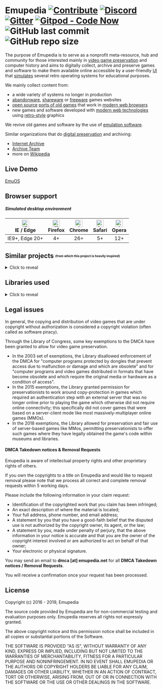 
# Emupedia [![Contribute](https://img.shields.io/badge/contributions-welcome-brightgreen.svg)](https://github.com/Emupedia/emupedia.github.io/pulls) [![Discord](https://img.shields.io/discord/510149138491506688.svg?logo=discord)](https://discord.gg/wXtGQ4p) [![Gitter](https://img.shields.io/gitter/room/nwjs/nw.js.svg)](https://gitter.im/Emupedia/Lobby) [![Gitpod - Code Now](https://img.shields.io/badge/gitpod-code%20now-blue.svg)](https://gitpod.io#https://github.com/Emupedia/emupedia.github.io) ![GitHub last commit](https://img.shields.io/github/last-commit/Emupedia/emupedia.github.io.svg) ![GitHub repo size](https://img.shields.io/github/repo-size/Emupedia/emupedia.github.io.svg)

The purpose of Emupedia is to serve as a nonprofit meta-resource, hub and community for those interested mainly in [video game preservation](https://en.wikipedia.org/wiki/Video_game_preservation) and computer history and aims to digitally collect, archive and preserve games and software to make them available online accessible by a user-friendly [UI](https://en.wikipedia.org/wiki/User_interface) that [simulates](https://difference.guru/difference-between-simulator-and-emulator) several retro operating systems for educational purposes.

We mainly collect content from:

* a wide variety of systems no longer in production
* [abandonware](https://en.wikipedia.org/wiki/Abandonware), [shareware](https://en.wikipedia.org/wiki/Shareware) or [freeware](https://en.wikipedia.org/wiki/Freeware) games websites
* [open source](https://en.wikipedia.org/wiki/Free_and_open-source_software) [ports of old games](https://en.wikipedia.org/wiki/Porting) that work in [modern web browsers](https://en.wikipedia.org/wiki/List_of_web_browsers)
* new games and software developed with [modern web technologies](https://en.wikipedia.org/wiki/HTML5) using [retro-style](https://en.wikipedia.org/wiki/Retrogaming) graphics 

We revive old games and software by the use of [emulation software](https://en.wikipedia.org/wiki/Emulator).

Similar organizations that do [digital preservation](https://en.wikipedia.org/wiki/Digital_preservation) and archiving:

* [Internet Archive](https://archive.org)
* [Archive Team](https://www.archiveteam.org)
* more on [Wikipedia](https://en.wikipedia.org/wiki/List_of_digital_preservation_initiatives)

## Live Demo

[EmuOS](https://emupedia.net/beta/emuos)

## Browser support

##### Simulated desktop environment

| <img src="https://raw.githubusercontent.com/alrra/browser-logos/master/src/edge/edge_48x48.png" alt="IE / Edge" width="24px" height="24px" /></br>IE / Edge | <img src="https://raw.githubusercontent.com/alrra/browser-logos/master/src/firefox/firefox_48x48.png" alt="Firefox" width="24px" height="24px" /></br>Firefox | <img src="https://raw.githubusercontent.com/alrra/browser-logos/master/src/chrome/chrome_48x48.png" alt="Chrome" width="24px" height="24px" /></br>Chrome | <img src="https://raw.githubusercontent.com/alrra/browser-logos/master/src/safari/safari_48x48.png" alt="Safari" width="24px" height="24px" /></br>Safari | <img src="https://raw.githubusercontent.com/alrra/browser-logos/master/src/opera/opera_48x48.png" alt="Opera" width="24px" height="24px" /></br>Opera |
| :---:          | :---: | :---: | :---:  | :---: |
| IE9+, Edge 20+ | 4+    | 26+   | 5+     | 12+   |

## Similar projects <sub><sup><sub><sup>(from which this project is heavily inspired)</sup></sub></sup></sub>
<details><summary>Click to reveal</summary>

| Name                     | Website                                                                                                | Repository                                                                                                   | License                                                                                 |
| :---                     | :---                                                                                                   | :---                                                                                                         | :---                                                                                    |
| **Similar projects**     | **(from which this project is heavily inspired)**                                                      |                                                                                                              |                                                                                         |
| windows93                | [windows93.net](https://windows93.net)                                                                 | ❌                                                                                                           | [CC BY-NC 4.0](https://windows93.net/#!/c/TOS.html)                                     |
| 98.js                    | [98.js.org](https://98.js.org)                                                                         | [github.com/1j01/98](https://github.com/1j01/98)                                                             | ❓                                                                                      |
| Rahul.io                 | [rahul.io](https://rahul.io)                                                                           | [github.com/lolstring/window98-html-css-js](https://github.com/lolstring/window98-html-css-js)               | [MIT](https://github.com/lolstring/window98-html-css-js/blob/master/LICENSE)            |
| Packard Belle            | [packard-belle.netlify.com](https://packard-belle.netlify.com/)                                        | [github.com/padraigfl/packard-belle](https://github.com/padraigfl/packard-belle)                             | ❓                                                                                      |
| winXP                    | [winxp.now.sh](https://winxp.now.sh/)                                                                  | [github.com/ShizukuIchi/winXP](https://github.com/ShizukuIchi/winXP)                                         | [MIT](https://github.com/ShizukuIchi/winXP/blob/master/LICENSE)                         |
| OS.js                    | [os-js.org](https://www.os-js.org)                                                                     | [github.com/os-js/OS.js](https://github.com/os-js/OS.js)                                                     | [BSD](https://github.com/os-js/OS.js/blob/master/LICENSE)                               |
| jQuery Desktop           | [desktop.sonspring.com](http://desktop.sonspring.com/)                                                 | [https://github.com/nathansmith/jQuery-Desktop](https://github.com/nathansmith/jQuery-Desktop)               | [GPLv3/MIT](https://github.com/nathansmith/jQuery-Desktop/blob/master/README.txt)       |
</details>

## Libraries used
<details><summary>Click to reveal</summary>

| Name                     | Website                                                                                                | Repository                                                                                                   | License                                                                                 |
| :---                     | :---                                                                                                   | :---                                                                                                         | :---                                                                                    |
| **Emulators**            |                                                                                                        |                                                                                                              |                                                                                         |
| MAME                     | [mamedev.org](https://www.mamedev.org)                                                                 | [github.com/mamedev/mame](https://github.com/mamedev/mame)                                                   | [GPLv2](https://github.com/mamedev/mame/blob/master/LICENSE.md)                         |
| DOSBox                   | [dosbox.com](https://www.dosbox.com)                                                                   | [sourceforge.net/projects/dosbox](https://sourceforge.net/projects/dosbox)                                   | [GPLv2](https://sourceforge.net/projects/dosbox)                                        |
| Em-DOSBox                | ❌                                                                                                     | [github.com/dreamlayers/em-dosbox](https://github.com/dreamlayers/em-dosbox)                                 | [GPLv2](https://github.com/dreamlayers/em-dosbox/blob/em-dosbox-svn-sdl2/COPYING)       |
| emularity                | [archiveteam.org/index.php?title=Emularity](https://www.archiveteam.org/index.php?title=Emularity)     | [github.com/db48x/emularity](https://github.com/db48x/emularity)                                             | [GPLv3](https://github.com/db48x/emularity/blob/master/LICENSE)                         |
| **Apps**                 |                                                                                                        |                                                                                                              |                                                                                         |
| WebAmp                   | [webamp.org](https://webamp.org)                                                                       | [github.com/captbaritone/webamp](https://github.com/captbaritone/webamp)                                     | [MIT](https://github.com/captbaritone/webamp/blob/master/LICENSE.txt)                   |
| Butterchurn              | [butterchurnviz.com](https://butterchurnviz.com)                                                       | [github.com/jberg/butterchurn](https://github.com/jberg/butterchurn)                                         | [MIT](https://github.com/jberg/butterchurn/blob/master/LICENSE)                         |
| minesweeper              | [jonziebell.com/minesweeper](http://jonziebell.com/minesweeper)                                        | [github.com/ziebelje/minesweeper](https://github.com/ziebelje/minesweeper)                                   | ❓                                                                                      |
| js-solitaire             | [radovanjanjic.com/js-solitaire](http://radovanjanjic.com/js-solitaire)                                | [github.com/uzi88/js-solitaire](https://github.com/uzi88/js-solitaire)                                       | ❓                                                                                      |
| JS Paint                 | [jspaint.app](https://jspaint.app)                                                                     | [github.com/1j01/jspaint](https://github.com/1j01/jspaint)                                                   | ❓                                                                                      |
| Pipes                    | [1j01.github.io/pipes](https://1j01.github.io/pipes)                                                   | [github.com/1j01/pipes](https://github.com/1j01/pipes)                                                       | [MIT](https://github.com/1j01/pipes/blob/master/LICENSE)                                |
| SVG Editor               | [svg-edit.github.io/svgedit/releases/latest](https://svg-edit.github.io/svgedit/releases/latest/editor/svg-editor.html)  | [github.com/SVG-Edit/svgedit](https://github.com/SVG-Edit/svgedit)                         | [MIT](https://github.com/SVG-Edit/svgedit/blob/master/LICENSE-MIT.txt)                  |
| Method Draw              | [editor.method.ac](https://editor.method.ac)                                                           | [github.com/methodofaction/Method-Draw](https://github.com/methodofaction/Method-Draw)                       | [MIT](https://github.com/methodofaction/Method-Draw/blob/master/LICENSE)                |
| **Games**                |                                                                                                        |                                                                                                              |                                                                                         |
| d3wasm                   | [wasm.continuation-labs.com/d3demo](http://wasm.continuation-labs.com/d3demo/)                         | [github.com/gabrielcuvillier/d3wasm](https://github.com/gabrielcuvillier/d3wasm)                             | [GPLv3](https://github.com/gabrielcuvillier/d3wasm/blob/master/COPYING.txt)             |
| WebQuake                 | [webquake.quaddicted.com/Client](https://webquake.quaddicted.com/client/index.htm)                     | [github.com/Triang3l/WebQuake](https://github.com/triang3l/webquake)                                         | [GPLv2](https://github.com/triang3l/webquake/blob/master/GNU.md)                        |
| DiabloWeb                | [d07riv.github.io/diabloweb](https://d07riv.github.io/diabloweb/)                                      | [github.com/d07RiV/diabloweb](https://github.com/d07RiV/diabloweb)                                           | ❓                                                                                      |
| Devilution for Web       | ❌                                                                                                     | [github.com/d07RiV/devilution](https://github.com/d07RiV/devilution)                                         | [Public Domain](https://github.com/d07RiV/devilution/blob/master/LICENSE)               |
| Devilution               | ❌                                                                                                     | [github.com/diasurgical/devilution](https://github.com/diasurgical/devilution)                               | [Public Domain](https://github.com/diasurgical/devilution/blob/master/LICENSE)          |
| C&C - HTML5              | [adityaravishankar.com/projects/games/command-and-conquer](http://www.adityaravishankar.com/projects/games/command-and-conquer/)  | [github.com/adityaravishankar/command-and-conquer](https://github.com/adityaravishankar/command-and-conquer)  | ❓                                                          |
| Dark Reign - HTML5       | [qmegas.info/dark-reign-html5](https://qmegas.info/dark-reign-html5/)                                  | [github.com/qmegas/Dark-Reign---HTML5-Version](https://github.com/qmegas/Dark-Reign---HTML5-Version)         | [MIT](https://github.com/qmegas/Dark-Reign---HTML5-Version/blob/master/README.md#license) |                                                                                      |
| WebAssembly DOOM         | [wadcmd.com](https://wadcmd.com/)                                                                      | [github.com/lazarv/wasm-doom](https://github.com/lazarv/wasm-doom)                                           | [GPLv2](https://github.com/lazarv/wasm-doom/blob/master/COPYING.md)                     |
| Wolfenstein 3D           | ❌                                                                                                     | [github.com/loadx/html5-wolfenstein3D](https://github.com/loadx/html5-wolfenstein3D)                         | ❓                                                                                      |
| Wolfenstein 3D (Canvas)  | [users.atw.hu/wolf3d](http://users.atw.hu/wolf3d)                                                      | ❌                                                                                                           | [GPLv2](http://users.atw.hu/wolf3d/COPYING.txt)                                         |
| **Demos**                |                                                                                                        |                                                                                                              |                                                                                         |
| Biolab Disaster          | [playbiolab.com](https://playbiolab.com)                                                               | ❌                                                                                                           | 😁 Permission granted from the author(s) 👍                                              |
| Super Blob Blaster       | [phoboslab.org/twopointfive](https://phoboslab.org/twopointfive)                                       | [github.com/phoboslab/TwoPointFive](https://github.com/phoboslab/twopointfive)                               | 😁 Permission granted from the author(S) 👍                                              |
| Spatial Audio            | [howlerjs.com/#spatial](https://howlerjs.com/#spatial)                                                 | [github.com/goldfire/howler.js](https://github.com/goldfire/howler.js/tree/master/examples/3d)               | [MIT](https://github.com/goldfire/howler.js/blob/master/LICENSE.md)                     |
| Voxel Space              | [s-macke.github.io/VoxelSpace](https://s-macke.github.io/VoxelSpace/VoxelSpace.html)                   | [github.com/s-macke/VoxelSpace](https://github.com/s-macke/VoxelSpace)                                       | [MIT](https://github.com/s-macke/VoxelSpace/blob/master/LICENSE)                        |
| **Frontend**             |                                                                                                        |                                                                                                              |                                                                                         |
| RequireJS                | [requirejs.org](https://requirejs.org)                                                                 | [github.com/requirejs/requirejs](https://github.com/requirejs/requirejs)                                     | [BSD/MIT](https://github.com/requirejs/requirejs/blob/master/LICENSE)                   |
| RequireJS Text Plugin    | [requirejs.org](https://requirejs.org/docs/api.html#text)                                              | [github.com/requirejs/text](https://github.com/requirejs/text)                                               | [BSD/MIT](https://github.com/requirejs/text/blob/master/LICENSE)                        |
| RequireJS JSON Plugin    | ❌                                                                                                     | [github.com/millermedeiros/requirejs-plugins](https://github.com/millermedeiros/requirejs-plugins)           | [MIT](https://github.com/millermedeiros/requirejs-plugins/blob/master/LICENSE.txt)      |
| RequireJS NoExt Plugin   | ❌                                                                                                     | [github.com/millermedeiros/requirejs-plugins](https://github.com/millermedeiros/requirejs-plugins)           | [MIT](https://github.com/millermedeiros/requirejs-plugins/blob/master/LICENSE.txt)      |
| jQuery                   | [jquery.com](https://jquery.com)                                                                       | [github.com/jquery/jquery](https://github.com/jquery/jquery)                                                 | [MIT](https://github.com/jquery/jquery/blob/master/LICENSE.txt)                         |
| jQuery Migrate           | [jquery.com](https://jquery.com/upgrade-guide/3.0/#jquery-migrate-plugin)                              | [github.com/jquery/jquery-migrate](https://github.com/jquery/jquery-migrate)                                 | [BSD/MIT](https://github.com/jquery/jquery-migrate/blob/master/LICENSE.txt)             |
| jQuery MouseWheel        | ❌                                                                                                     | [github.com/jquery/jquery-mousewheel](https://github.com/jquery/jquery-mousewheel)                           | [BSD/MIT](https://github.com/jquery/jquery-mousewheel/blob/master/LICENSE.txt)          |
| jQuery Custom Scrollbar  | [manos.malihu.gr/jquery-custom-content-scroller](http://manos.malihu.gr/jquery-custom-content-scroller)| [github.com/malihu/malihu-custom-scrollbar-plugin](https://github.com/malihu/malihu-custom-scrollbar-plugin) | [MIT](https://github.com/malihu/malihu-custom-scrollbar-plugin/blob/master/LICENSE.txt) |
| jQuiery Ajax Retry       | ❌                                                                                                     | [github.com/johnkpaul/jquery-ajax-retry](https://github.com/johnkpaul/jquery-ajax-retry)                     | [MIT](https://github.com/johnkpaul/jquery-ajax-retry/blob/master/LICENSE-MIT)           |
| jQueryUI                 | [jqueryui.com](https://jqueryui.com)                                                                   | [github.com/jquery/jquery-ui](https://github.com/jquery/jquery-ui)                                           | [BSD/MIT](https://github.com/jquery/jquery-ui/blob/master/LICENSE.txt)                  |
| jQueryUI Tree Control    | ❌                                                                                                     | [github.com/tarunbatta/jqueryUiTreeControl](https://github.com/tarunbatta/jqueryUiTreeControl)               | [MIT](https://github.com/tarunbatta/jqueryUiTreeControl/blob/master/LICENSE.txt)        |
| jQueryUI Context Menu    | [wwwendt.de/tech/demo/jquery-contextmenu/demo](http://wwwendt.de/tech/demo/jquery-contextmenu/demo)    | [github.com/mar10/jquery-ui-contextmenu](https://github.com/mar10/jquery-ui-contextmenu)                     | [MIT](https://github.com/mar10/jquery-ui-contextmenu/blob/master/LICENSE.txt)           |
| Simone                   | [cezarykluczynski.github.io/simone/docs](http://cezarykluczynski.github.io/simone/docs)                | [github.com/cezarykluczynski/simone](https://github.com/cezarykluczynski/simone)                             | [MIT](https://github.com/cezarykluczynski/simone/blob/master/LICENSE.txt)               |
| **Canvas/WebGL**         |                                                                                                        |                                                                                                              |                                                                                         |
| Phaser                   | [phaser.io](https://phaser.io)                                                                         | [github.com/photonstorm/phaser](https://github.com/photonstorm/phaser)                                       | [MIT](https://github.com/photonstorm/phaser/blob/master/license.txt)                    |
| Impact                   | [impactjs.com](https://impactjs.com)                                                                   | [github.com/phoboslab/Impact](https://github.com/phoboslab/impact)                                           | [MIT](https://github.com/phoboslab/impact/blob/master/LICENSE)                          |
| **Audio**                |                                                                                                        |                                                                                                              |                                                                                         |
| howler.js                | [howlerjs.com](https://howlerjs.com)                                                                   | [github.com/goldfire/howler.js](https://github.com/goldfire/howler.js)                                       | [MIT](https://github.com/goldfire/howler.js/blob/master/LICENSE.md)                     |
| **Filesystem**           |                                                                                                        |                                                                                                              |                                                                                         |
| Octokat.js               | [philschatz.com/2014/05/25/octokat](https://philschatz.com/2014/05/25/octokat)                         | [github.com/philschatz/octokat.js](https://github.com/philschatz/octokat.js)                                 | [MIT](https://github.com/philschatz/octokat.js/blob/master/LICENSE.md)                  |
| BrowserFS                | [jvilk.com/browserfs/2.0.0-beta](https://jvilk.com/browserfs/2.0.0-beta)                               | [github.com/jvilk/BrowserFS](https://github.com/jvilk/BrowserFS)                                             | [MIT](https://github.com/jvilk/BrowserFS/blob/master/LICENSE)                           |
| jszip                    | [stuk.github.io/jszip](https://stuk.github.io/jszip)                                                   | [github.com/Stuk/jszip](https://github.com/Stuk/jszip)                                                       | [GPLv3/MIT](https://github.com/Stuk/jszip/blob/master/LICENSE.markdown)                 |
| Dropbox SDK              | [dropbox.com/developers](https://www.dropbox.com/developers)                                           | [github.com/dropbox/dropbox-sdk-js](https://github.com/dropbox/dropbox-sdk-js)                               | [MIT](https://github.com/dropbox/dropbox-sdk-js/blob/master/LICENSE)                    |
| **Crypto**               |                                                                                                        |                                                                                                              |                                                                                         |
| jsrsasign                | [kjur.github.io/jsrsasign](http://kjur.github.io/jsrsasign)                                            | [github.com/kjur/jsrsasign](https://github.com/kjur/jsrsasign)                                               | [BSD/MIT](https://github.com/kjur/jsrsasign/blob/master/LICENSE.txt)                    |
| **Utils**                |                                                                                                        |                                                                                                              |                                                                                         |
| Purl                     | ❌                                                                                                     | [github.com/allmarkedup/purl](https://github.com/allmarkedup/purl)                                           | [MIT](https://github.com/allmarkedup/purl/blob/master/LICENSE)                          |
| JSONPath                 | [goessner.net/articles/JsonPath](https://goessner.net/articles/JsonPath)                               | [code.google.com/archive/p/jsonpath](https://code.google.com/archive/p/jsonpath)                             | [MIT](https://code.google.com/archive/p/jsonpath)                                       |
| Markdown                 | [daringfireball.net/projects/markdown](https://daringfireball.net/projects/markdown)                   | ❌                                                                                                           | [BSD](https://daringfireball.net/projects/markdown/license)                             |
| Marked                   | [marked.js.org](https://marked.js.org)                                                                 | [github.com/markedjs/marked](https://github.com/markedjs/marked)                                             | [MIT](https://github.com/markedjs/marked/blob/master/LICENSE.md)                        |
| Firebug Lite             | [getfirebug.com/releases/lite/1.2](https://getfirebug.com/releases/lite/1.2)                           | [github.com/firebug/firebug-lite](https://github.com/firebug/firebug-lite)                                   | [BSD](https://github.com/firebug/firebug-lite/blob/master/license.txt)                  |
| Firebug Lite IE          | ❌                                                                                                     | [github.com/firebug/firebug-lite](https://github.com/sormy/firebug-lite-ie)                                  | [BSD](https://github.com/sormy/firebug-lite-ie/blob/master/license.txt)                 |
| **Polyfills**            |                                                                                                        |                                                                                                              |                                                                                         |
| ES3 Base64 Polyfill      | ❌                                                                                                     | [github.com/davidchambers/Base64.js](https://github.com/davidchambers/Base64.js)                             | [Apache 2.0](https://github.com/davidchambers/Base64.js/blob/master/LICENSE)            |
| ES5 Typed Array Polyfill | ❌                                                                                                     | [github.com/inexorabletash/polyfill](https://github.com/inexorabletash/polyfill)                             | [MIT/Unlicense](https://github.com/inexorabletash/polyfill/blob/master/LICENSE.md)      |
| ES6 Promise Polyfill     | ❌                                                                                                     | [github.com/stefanpenner/es6-promise](https://github.com/stefanpenner/es6-promise)                           | [MIT](https://github.com/stefanpenner/es6-promise/blob/master/LICENSE)                  |
| ES6 Fetch Polyfill       | ❌                                                                                                     | [github.com/github/fetch](https://github.com/github/fetch)                                                   | [MIT](https://github.com/github/fetch/blob/master/LICENSE)                              |
| **Honorable mentions**   | **(not included because a more faithfull alternative was used)**                                       |                                                                                                              |                                                                                         |
| minesweeper_js           | [minesweeper.zone](https://minesweeper.zone)                                                           | [github.com/reed-jones/minesweeper_js](https://github.com/reed-jones/minesweeper_js)                         | [CC BY-NC 4.0](https://github.com/reed-jones/minesweeper_js/blob/master/LICENSE)        |
</details>

## Legal issues

In general, the copying and distribution of video games that are under copyright without authorization is considered a copyright violation (often called as software piracy).

Through the Library of Congress, some key exemptions to the DMCA have been granted to allow for video game preservation. 

* In the 2003 set of exemptions, the Library disallowed enforcement of the DMCA for "computer programs protected by dongles that prevent access due to malfunction or damage and which are obsolete" and for "computer programs and video games distributed in formats that have become obsolete and which require the original media or hardware as a condition of access".
* In the 2015 exemptions, the Library granted permission for preservationists to work around copy-protection in games which required an authentication step with an external server that was no longer online prior to playing the game which otherwise did not require online connectivity; this specifically did not cover games that were based on a server-client mode like most massively-multiplayer online games (MMOs).
* In the 2018 exemptions, the Library allowed for preservation and fair use of server-based games like MMos, permitting preservationists to offer such games where they have legally obtained the game's code within museums and libraries.

#### DMCA Takedown notices & Removal Requests

Emupedia is aware of intellectual property rights and other proprietary rights of others.

If you own the copyrights to a title on Emupedia and would like to request removal please note that we process all correct and complete removal requests within 5 working days.

Please include the following information in your claim request:

* Identification of the copyrighted work that you claim has been infringed;
* An exact description of where the material is located;
* Your full address, phone number, and email address;
* A statement by you that you have a good-faith belief that the disputed use is not authorized by the copyright owner, its agent, or the law;
* A statement by you, made under penalty of perjury, that the above information in your notice is accurate and that you are the owner of the copyright interest involved or are authorized to act on behalf of that owner;
* Your electronic or physical signature.

You may send an email to **dmca [at] emupedia.net** for all **DMCA Takedown notices / Removal Requests**.

You will receive a confirmation once your request has been processed.

## License

Copyright (c) 2016 - 2019, Emupedia

The source code provided by Emupedia are for non-commercial testing and evaluation
purposes only. Emupedia reserves all rights not expressly granted.

The above copyright notice and this permission notice shall be included in
all copies or substantial portions of the Software.

THE SOFTWARE IS PROVIDED "AS IS", WITHOUT WARRANTY OF ANY KIND, EXPRESS OR
IMPLIED, INCLUDING BUT NOT LIMITED TO THE WARRANTIES OF MERCHANTABILITY,
FITNESS FOR A PARTICULAR PURPOSE AND NONINFRINGEMENT. IN NO EVENT SHALL
EMUPEDIA OR THE AUTHORS OR COPYRIGHT HOLDERS BE LIABLE FOR ANY CLAIM,
DAMAGES OR OTHER LIABILITY, WHETHER IN AN ACTION OF CONTRACT, TORT OR
OTHERWISE, ARISING FROM, OUT OF OR IN CONNECTION WITH THE SOFTWARE OR
THE USE OR OTHER DEALINGS IN THE SOFTWARE.